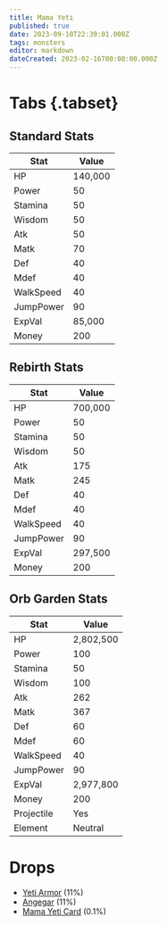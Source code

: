 ```yaml
---
title: Mama Yeti
published: true
date: 2023-09-10T22:39:01.000Z
tags: monsters
editor: markdown
dateCreated: 2023-02-16T00:00:00.000Z
---
```


# Tabs {.tabset}

## Standard Stats

|Stat|Value|
|-|-|
|HP|140,000|
|Power|50|
|Stamina|50|
|Wisdom|50|
|Atk|50|
|Matk|70|
|Def|40|
|Mdef|40|
|WalkSpeed|40|
|JumpPower|90|
|ExpVal|85,000|
|Money|200|
## Rebirth Stats

|Stat|Value|
|-|-|
|HP|700,000|
|Power|50|
|Stamina|50|
|Wisdom|50|
|Atk|175|
|Matk|245|
|Def|40|
|Mdef|40|
|WalkSpeed|40|
|JumpPower|90|
|ExpVal|297,500|
|Money|200|
## Orb Garden Stats

|Stat|Value|
|-|-|
|HP|2,802,500|
|Power|100|
|Stamina|50|
|Wisdom|100|
|Atk|262|
|Matk|367|
|Def|60|
|Mdef|60|
|WalkSpeed|40|
|JumpPower|90|
|ExpVal|2,977,800|
|Money|200|
|Projectile|Yes|
|Element|Neutral|

# Drops
 * [Yeti Armor](/items/yeti-armor) (11%)
 * [Angegar](/items/angegar) (11%)
 * [Mama Yeti Card](/items/mama-yeti-card) (0.1%)
